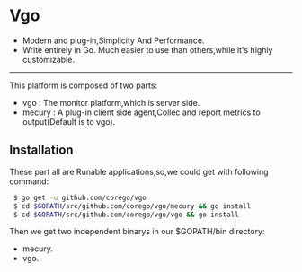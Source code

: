 Vgo
===
 - Modern and plug-in,Simplicity And Performance.
 - Write entirely in Go. Much easier to use than others,while it's highly customizable.
--------

This platform is composed of two parts:
 - vgo : The monitor platform,which is server side. 
 - mecury : A plug-in client side agent,Collec and report metrics to output(Default is to vgo).

Installation
------------
These part all are Runable applications,so,we could get with following command:  </br>
   ```bash
    $ go get -u github.com/corego/vgo
    $ cd $GOPATH/src/github.com/corego/vgo/mecury && go install
    $ cd $GOPATH/src/github.com/corego/vgo/vgo && go install
   ```
Then we get two independent binarys in our $GOPATH/bin directory: 
   *  mecury.
   *  vgo.

